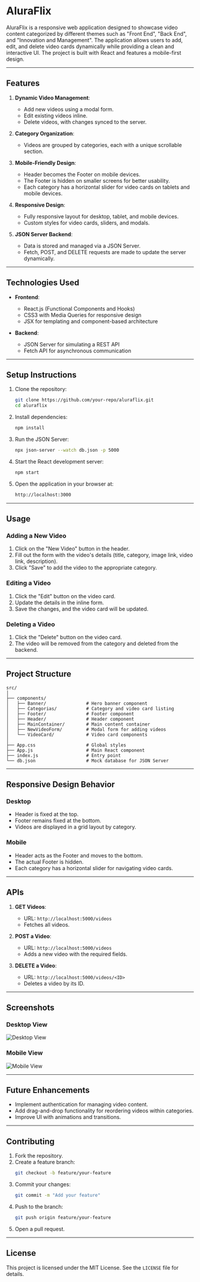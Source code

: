 
# AluraFlix

AluraFlix is a responsive web application designed to showcase video content categorized by different themes such as "Front End", "Back End", and "Innovation and Management". The application allows users to add, edit, and delete video cards dynamically while providing a clean and interactive UI. The project is built with React and features a mobile-first design.

---

## Features

1. **Dynamic Video Management**:
   - Add new videos using a modal form.
   - Edit existing videos inline.
   - Delete videos, with changes synced to the server.

2. **Category Organization**:
   - Videos are grouped by categories, each with a unique scrollable section.

3. **Mobile-Friendly Design**:
   - Header becomes the Footer on mobile devices.
   - The Footer is hidden on smaller screens for better usability.
   - Each category has a horizontal slider for video cards on tablets and mobile devices.

4. **Responsive Design**:
   - Fully responsive layout for desktop, tablet, and mobile devices.
   - Custom styles for video cards, sliders, and modals.

5. **JSON Server Backend**:
   - Data is stored and managed via a JSON Server.
   - Fetch, POST, and DELETE requests are made to update the server dynamically.

---

## Technologies Used

- **Frontend**:
  - React.js (Functional Components and Hooks)
  - CSS3 with Media Queries for responsive design
  - JSX for templating and component-based architecture

- **Backend**:
  - JSON Server for simulating a REST API
  - Fetch API for asynchronous communication

---

## Setup Instructions

1. Clone the repository:
   ```bash
   git clone https://github.com/your-repo/aluraflix.git
   cd aluraflix
   ```

2. Install dependencies:
   ```bash
   npm install
   ```

3. Run the JSON Server:
   ```bash
   npx json-server --watch db.json -p 5000
   ```

4. Start the React development server:
   ```bash
   npm start
   ```

5. Open the application in your browser at:
   ```bash
   http://localhost:3000
   ```

---

## Usage

### Adding a New Video
1. Click on the "New Video" button in the header.
2. Fill out the form with the video's details (title, category, image link, video link, description).
3. Click "Save" to add the video to the appropriate category.

### Editing a Video
1. Click the "Edit" button on the video card.
2. Update the details in the inline form.
3. Save the changes, and the video card will be updated.

### Deleting a Video
1. Click the "Delete" button on the video card.
2. The video will be removed from the category and deleted from the backend.

---

## Project Structure

```
src/
│
├── components/
│   ├── Banner/               # Hero banner component
│   ├── Categorias/           # Category and video card listing
│   ├── Footer/               # Footer component
│   ├── Header/               # Header component
│   ├── MainContainer/        # Main content container
│   ├── NewVideoForm/         # Modal form for adding videos
│   └── VideoCard/            # Video card components
│
├── App.css                   # Global styles
├── App.js                    # Main React component
├── index.js                  # Entry point
└── db.json                   # Mock database for JSON Server
```

---

## Responsive Design Behavior

### Desktop
- Header is fixed at the top.
- Footer remains fixed at the bottom.
- Videos are displayed in a grid layout by category.

### Mobile
- Header acts as the Footer and moves to the bottom.
- The actual Footer is hidden.
- Each category has a horizontal slider for navigating video cards.

---

## APIs

1. **GET Videos**:
   - URL: `http://localhost:5000/videos`
   - Fetches all videos.

2. **POST a Video**:
   - URL: `http://localhost:5000/videos`
   - Adds a new video with the required fields.

3. **DELETE a Video**:
   - URL: `http://localhost:5000/videos/<ID>`
   - Deletes a video by its ID.

---

## Screenshots

### Desktop View
![Desktop View](https://via.placeholder.com/800x400)

### Mobile View
![Mobile View](https://via.placeholder.com/400x800)

---

## Future Enhancements

- Implement authentication for managing video content.
- Add drag-and-drop functionality for reordering videos within categories.
- Improve UI with animations and transitions.

---

## Contributing

1. Fork the repository.
2. Create a feature branch:
   ```bash
   git checkout -b feature/your-feature
   ```
3. Commit your changes:
   ```bash
   git commit -m "Add your feature"
   ```
4. Push to the branch:
   ```bash
   git push origin feature/your-feature
   ```
5. Open a pull request.

---

## License

This project is licensed under the MIT License. See the `LICENSE` file for details.

